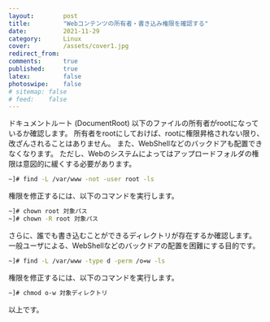```yaml
---
layout:        post
title:         "Webコンテンツの所有者・書き込み権限を確認する"
date:          2021-11-29
category:      Linux
cover:         /assets/cover1.jpg
redirect_from:
comments:      true
published:     true
latex:         false
photoswipe:    false
# sitemap: false
# feed:    false
---
```


ドキュメントルート (DocumentRoot) 以下のファイルの所有者がrootになっているか確認します。
所有者をrootにしておけば、rootに権限昇格されない限り、改ざんされることはありません。
また、WebShellなどのバックドアも配置できなくなります。
ただし、Webのシステムによってはアップロードフォルダの権限は意図的に緩くする必要があります。
```bash
~]# find -L /var/www -not -user root -ls
```
権限を修正するには、以下のコマンドを実行します。
```bash
~]# chown root 対象パス
~]# chown -R root 対象パス
```

さらに、誰でも書き込むことができるディレクトリが存在するか確認します。
一般ユーザによる、WebShellなどのバックドアの配置を困難にする目的です。
```bash
~]# find -L /var/www -type d -perm /o=w -ls
```
権限を修正するには、以下のコマンドを実行します。
```bash
~]# chmod o-w 対象ディレクトリ
```

以上です。
